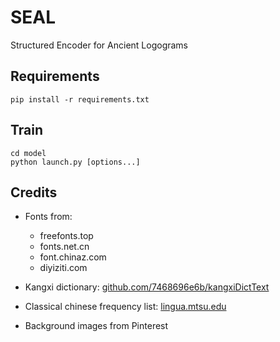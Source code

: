 # SEAL
 Structured Encoder for Ancient Logograms

## Requirements

```
pip install -r requirements.txt
```

## Train

```
cd model
python launch.py [options...]
```

## Credits

- Fonts from:
  - freefonts.top
  - fonts.net.cn
  - font.chinaz.com
  - diyiziti.com

- Kangxi dictionary: [github.com/7468696e6b/kangxiDictText]()
- Classical chinese frequency list: [lingua.mtsu.edu]()

- Background images from Pinterest